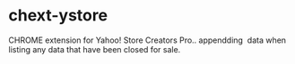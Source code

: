 # chext-ystore
CHROME extension for Yahoo! Store Creators Pro.. 
appendding <Image> data when listing any data that have been closed for sale.
